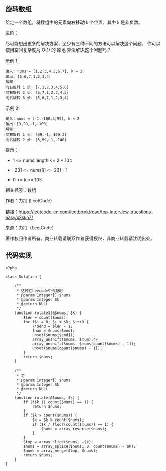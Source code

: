 ## 旋转数组

给定一个数组，将数组中的元素向右移动 k 个位置，其中 k 是非负数。

进阶：

尽可能想出更多的解决方案，至少有三种不同的方法可以解决这个问题。
你可以使用空间复杂度为 O(1) 的 原地 算法解决这个问题吗？

示例 1:

    输入: nums = [1,2,3,4,5,6,7], k = 3
    输出: [5,6,7,1,2,3,4]
    解释:
    向右旋转 1 步: [7,1,2,3,4,5,6]
    向右旋转 2 步: [6,7,1,2,3,4,5]
    向右旋转 3 步: [5,6,7,1,2,3,4]
    
示例 2:

    输入：nums = [-1,-100,3,99], k = 2
    输出：[3,99,-1,-100]
    解释: 
    向右旋转 1 步: [99,-1,-100,3]
    向右旋转 2 步: [3,99,-1,-100]

提示：

- 1 <= nums.length <= 2 * 104

- -231 <= nums[i] <= 231 - 1

- 0 <= k <= 105

相关标签：数组

作者：力扣 (LeetCode)

链接：https://leetcode-cn.com/leetbook/read/top-interview-questions-easy/x2skh7/

来源：力扣（LeetCode）

著作权归作者所有。商业转载请联系作者获得授权，非商业转载请注明出处。

## 代码实现

```
<?php

class Solution {

    /**
     * 这种在Leecode中会超时
     * @param Integer[] $nums
     * @param Integer $k
     * @return NULL
     */
    function rotate1(&$nums, $k) {
        $len = count($nums);
        for ($i = 0; $i < $k; $i++) {
            /*$end = $len - 1;
            $num = $nums[$end];
            unset($nums[$end]);
            array_unshift($nums, $num);*/
            array_unshift($nums, $nums[count($nums) - 1]);
            unset($nums[count($nums) - 1]);
        }
        return $nums;
    }

    /**
     * 可
     * @param Integer[] $nums
     * @param Integer $k
     * @return NULL
     */
    function rotate(&$nums, $k) {
        if (!$k || count($nums) == 1) {
            return $nums;
        }
        if ($k > count($nums)) {
            $k = $k % count($nums);
            if ($k / floor(count($nums)) == 1) {
                $nums = array_reverse($nums);
            }
        }
        $tmp = array_slice($nums, -$k);
        $nums = array_splice($nums, 0, count($nums) - $k);
        $nums = array_merge($tmp, $nums);
        return $nums;
    }
}
```